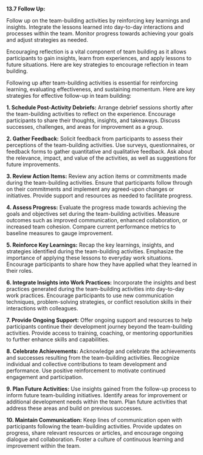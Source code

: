 **13.7 Follow Up:**

 Follow up on the team-building activities by reinforcing key learnings and insights. Integrate the lessons learned into day-to-day interactions and processes within the team. Monitor progress towards achieving your goals and adjust strategies as needed.

Encouraging reflection is a vital component of team building as it allows participants to gain insights, learn from experiences, and apply lessons to future situations. Here are key strategies to encourage reflection in team building.

Following up after team-building activities is essential for reinforcing learning, evaluating effectiveness, and sustaining momentum. Here are key strategies for effective follow-up in team building:

**1. Schedule Post-Activity Debriefs:** 
Arrange debrief sessions shortly after the team-building activities to reflect on the experience. Encourage participants to share their thoughts, insights, and takeaways. Discuss successes, challenges, and areas for improvement as a group.

**2. Gather Feedback:** 
Solicit feedback from participants to assess their perceptions of the team-building activities. Use surveys, questionnaires, or feedback forms to gather quantitative and qualitative feedback. Ask about the relevance, impact, and value of the activities, as well as suggestions for future improvements.

**3. Review Action Items:**
 Review any action items or commitments made during the team-building activities. Ensure that participants follow through on their commitments and implement any agreed-upon changes or initiatives. Provide support and resources as needed to facilitate progress.

**4. Assess Progress:** 
Evaluate the progress made towards achieving the goals and objectives set during the team-building activities. Measure outcomes such as improved communication, enhanced collaboration, or increased team cohesion. Compare current performance metrics to baseline measures to gauge improvement.

**5. Reinforce Key Learnings:** 
Recap the key learnings, insights, and strategies identified during the team-building activities. Emphasize the importance of applying these lessons to everyday work situations. Encourage participants to share how they have applied what they learned in their roles.

**6. Integrate Insights into Work Practices:** 
Incorporate the insights and best practices generated during the team-building activities into day-to-day work practices. Encourage participants to use new communication techniques, problem-solving strategies, or conflict resolution skills in their interactions with colleagues.

**7. Provide Ongoing Support:**
 Offer ongoing support and resources to help participants continue their development journey beyond the team-building activities. Provide access to training, coaching, or mentoring opportunities to further enhance skills and capabilities.

**8. Celebrate Achievements:**
 Acknowledge and celebrate the achievements and successes resulting from the team-building activities. Recognize individual and collective contributions to team development and performance. Use positive reinforcement to motivate continued engagement and participation.

**9. Plan Future Activities:**
 Use insights gained from the follow-up process to inform future team-building initiatives. Identify areas for improvement or additional development needs within the team. Plan future activities that address these areas and build on previous successes.

**10. Maintain Communication:** Keep lines of communication open with participants following the team-building activities. Provide updates on progress, share relevant resources or articles, and encourage ongoing dialogue and collaboration. Foster a culture of continuous learning and improvement within the team.


